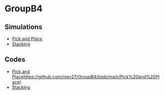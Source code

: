 # GroupB4
## Simulations
* [Pick and Place](https://youtu.be/So4BJlkIs0w)
* [Stacking](https://youtu.be/BwZfCYwtxEE)
## Codes
* [Pick and Place](https://github.com/joev27/GroupB4/blob/main/Pick%20and%20Place)https://github.com/joev27/GroupB4/blob/main/Pick%20and%20Place)
* [Stacking](https://youtu.be/BwZfCYwtxEE)
